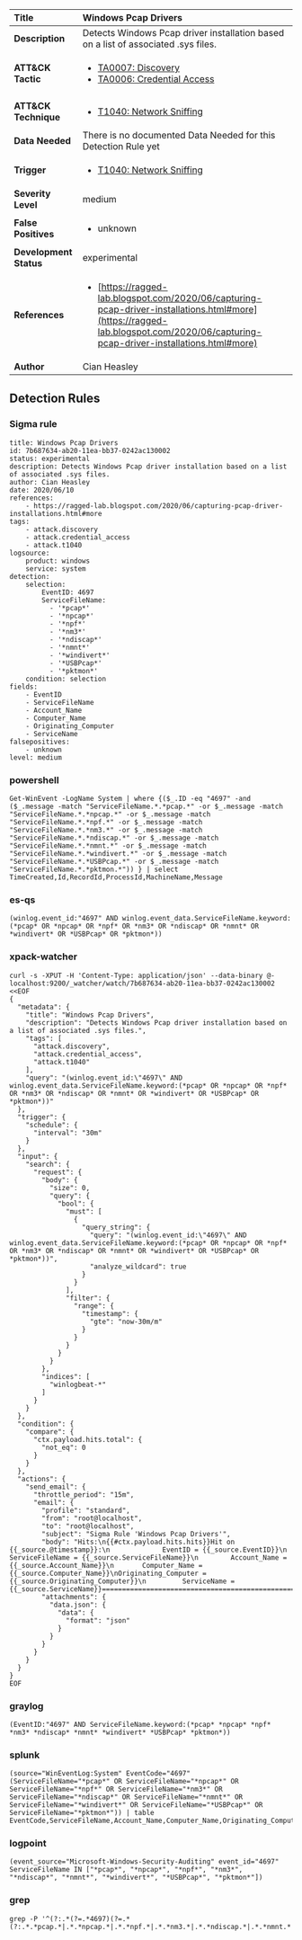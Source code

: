 | Title                    | Windows Pcap Drivers       |
|:-------------------------|:------------------|
| **Description**          | Detects Windows Pcap driver installation based on a list of associated .sys files. |
| **ATT&amp;CK Tactic**    |  <ul><li>[TA0007: Discovery](https://attack.mitre.org/tactics/TA0007)</li><li>[TA0006: Credential Access](https://attack.mitre.org/tactics/TA0006)</li></ul>  |
| **ATT&amp;CK Technique** | <ul><li>[T1040: Network Sniffing](https://attack.mitre.org/techniques/T1040)</li></ul>  |
| **Data Needed**          |  There is no documented Data Needed for this Detection Rule yet  |
| **Trigger**              | <ul><li>[T1040: Network Sniffing](../Triggers/T1040.md)</li></ul>  |
| **Severity Level**       | medium |
| **False Positives**      | <ul><li>unknown</li></ul>  |
| **Development Status**   | experimental |
| **References**           | <ul><li>[https://ragged-lab.blogspot.com/2020/06/capturing-pcap-driver-installations.html#more](https://ragged-lab.blogspot.com/2020/06/capturing-pcap-driver-installations.html#more)</li></ul>  |
| **Author**               | Cian Heasley |


## Detection Rules

### Sigma rule

```
title: Windows Pcap Drivers
id: 7b687634-ab20-11ea-bb37-0242ac130002
status: experimental
description: Detects Windows Pcap driver installation based on a list of associated .sys files.
author: Cian Heasley
date: 2020/06/10
references:
    - https://ragged-lab.blogspot.com/2020/06/capturing-pcap-driver-installations.html#more
tags:
    - attack.discovery
    - attack.credential_access
    - attack.t1040
logsource:
    product: windows
    service: system
detection:
    selection:
        EventID: 4697
        ServiceFileName:
          - '*pcap*'
          - '*npcap*'
          - '*npf*'
          - '*nm3*'
          - '*ndiscap*'
          - '*nmnt*'
          - '*windivert*'
          - '*USBPcap*'
          - '*pktmon*'
    condition: selection
fields:
    - EventID
    - ServiceFileName
    - Account_Name
    - Computer_Name
    - Originating_Computer
    - ServiceName
falsepositives:
    - unknown
level: medium

```





### powershell
    
```
Get-WinEvent -LogName System | where {($_.ID -eq "4697" -and ($_.message -match "ServiceFileName.*.*pcap.*" -or $_.message -match "ServiceFileName.*.*npcap.*" -or $_.message -match "ServiceFileName.*.*npf.*" -or $_.message -match "ServiceFileName.*.*nm3.*" -or $_.message -match "ServiceFileName.*.*ndiscap.*" -or $_.message -match "ServiceFileName.*.*nmnt.*" -or $_.message -match "ServiceFileName.*.*windivert.*" -or $_.message -match "ServiceFileName.*.*USBPcap.*" -or $_.message -match "ServiceFileName.*.*pktmon.*")) } | select TimeCreated,Id,RecordId,ProcessId,MachineName,Message
```


### es-qs
    
```
(winlog.event_id:"4697" AND winlog.event_data.ServiceFileName.keyword:(*pcap* OR *npcap* OR *npf* OR *nm3* OR *ndiscap* OR *nmnt* OR *windivert* OR *USBPcap* OR *pktmon*))
```


### xpack-watcher
    
```
curl -s -XPUT -H 'Content-Type: application/json' --data-binary @- localhost:9200/_watcher/watch/7b687634-ab20-11ea-bb37-0242ac130002 <<EOF
{
  "metadata": {
    "title": "Windows Pcap Drivers",
    "description": "Detects Windows Pcap driver installation based on a list of associated .sys files.",
    "tags": [
      "attack.discovery",
      "attack.credential_access",
      "attack.t1040"
    ],
    "query": "(winlog.event_id:\"4697\" AND winlog.event_data.ServiceFileName.keyword:(*pcap* OR *npcap* OR *npf* OR *nm3* OR *ndiscap* OR *nmnt* OR *windivert* OR *USBPcap* OR *pktmon*))"
  },
  "trigger": {
    "schedule": {
      "interval": "30m"
    }
  },
  "input": {
    "search": {
      "request": {
        "body": {
          "size": 0,
          "query": {
            "bool": {
              "must": [
                {
                  "query_string": {
                    "query": "(winlog.event_id:\"4697\" AND winlog.event_data.ServiceFileName.keyword:(*pcap* OR *npcap* OR *npf* OR *nm3* OR *ndiscap* OR *nmnt* OR *windivert* OR *USBPcap* OR *pktmon*))",
                    "analyze_wildcard": true
                  }
                }
              ],
              "filter": {
                "range": {
                  "timestamp": {
                    "gte": "now-30m/m"
                  }
                }
              }
            }
          }
        },
        "indices": [
          "winlogbeat-*"
        ]
      }
    }
  },
  "condition": {
    "compare": {
      "ctx.payload.hits.total": {
        "not_eq": 0
      }
    }
  },
  "actions": {
    "send_email": {
      "throttle_period": "15m",
      "email": {
        "profile": "standard",
        "from": "root@localhost",
        "to": "root@localhost",
        "subject": "Sigma Rule 'Windows Pcap Drivers'",
        "body": "Hits:\n{{#ctx.payload.hits.hits}}Hit on {{_source.@timestamp}}:\n             EventID = {{_source.EventID}}\n     ServiceFileName = {{_source.ServiceFileName}}\n        Account_Name = {{_source.Account_Name}}\n       Computer_Name = {{_source.Computer_Name}}\nOriginating_Computer = {{_source.Originating_Computer}}\n         ServiceName = {{_source.ServiceName}}================================================================================\n{{/ctx.payload.hits.hits}}",
        "attachments": {
          "data.json": {
            "data": {
              "format": "json"
            }
          }
        }
      }
    }
  }
}
EOF

```


### graylog
    
```
(EventID:"4697" AND ServiceFileName.keyword:(*pcap* *npcap* *npf* *nm3* *ndiscap* *nmnt* *windivert* *USBPcap* *pktmon*))
```


### splunk
    
```
(source="WinEventLog:System" EventCode="4697" (ServiceFileName="*pcap*" OR ServiceFileName="*npcap*" OR ServiceFileName="*npf*" OR ServiceFileName="*nm3*" OR ServiceFileName="*ndiscap*" OR ServiceFileName="*nmnt*" OR ServiceFileName="*windivert*" OR ServiceFileName="*USBPcap*" OR ServiceFileName="*pktmon*")) | table EventCode,ServiceFileName,Account_Name,Computer_Name,Originating_Computer,ServiceName
```


### logpoint
    
```
(event_source="Microsoft-Windows-Security-Auditing" event_id="4697" ServiceFileName IN ["*pcap*", "*npcap*", "*npf*", "*nm3*", "*ndiscap*", "*nmnt*", "*windivert*", "*USBPcap*", "*pktmon*"])
```


### grep
    
```
grep -P '^(?:.*(?=.*4697)(?=.*(?:.*.*pcap.*|.*.*npcap.*|.*.*npf.*|.*.*nm3.*|.*.*ndiscap.*|.*.*nmnt.*|.*.*windivert.*|.*.*USBPcap.*|.*.*pktmon.*)))'
```



